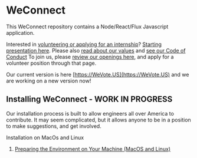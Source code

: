 # WeConnect

This WeConnect repository contains a Node/React/Flux Javascript application. 

Interested in [volunteering or applying for an internship](https://wevote.applytojob.com/apply)? [Starting presentation here](https://prezi.com/p/6iu9aks7zqvs/?present=1). 
Please also [read about our values](https://docs.google.com/document/d/12qBXevI3mVKUsGmXL8mrDMPnWJ1SYw9zX9LGW5cozgg/edit) and 
[see our Code of Conduct](CODE_OF_CONDUCT.md)
To join us, please [review our openings here](https://wevote.applytojob.com/apply), and apply for a volunteer position through that page.

Our current version is here [https://WeVote.US](https://WeVote.US) and we are working on a new version now!

## Installing WeConnect - WORK IN PROGRESS
Our installation process is built to allow engineers all over America to contribute.
It may seem complicated, but it allows anyone to be in a position to make suggestions, and get involved.

Installation on MacOs and Linux
1. [Preparing the Environment on Your Machine (MacOS and Linux)](docs/installing/ENVIRONMENT.md)
